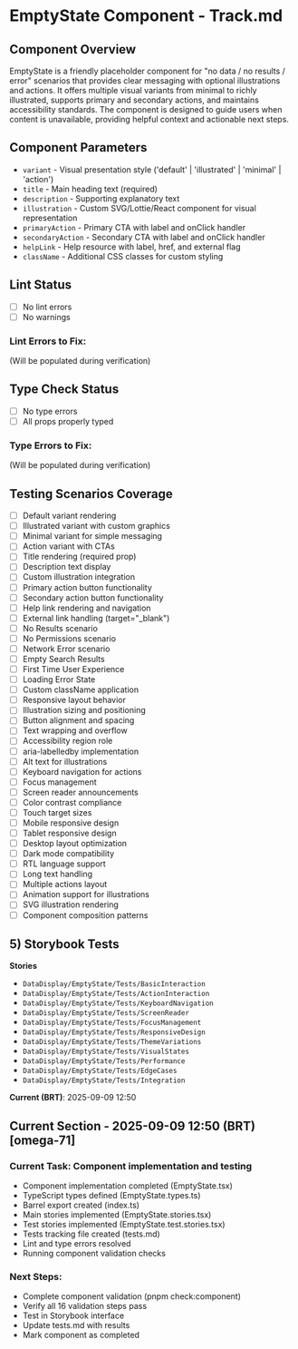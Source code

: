 # EmptyState Component - Track.md

## Component Overview

EmptyState is a friendly placeholder component for "no data / no results / error" scenarios that provides clear messaging with optional illustrations and actions. It offers multiple visual variants from minimal to richly illustrated, supports primary and secondary actions, and maintains accessibility standards. The component is designed to guide users when content is unavailable, providing helpful context and actionable next steps.

## Component Parameters

- `variant` - Visual presentation style ('default' | 'illustrated' | 'minimal' | 'action')
- `title` - Main heading text (required)
- `description` - Supporting explanatory text
- `illustration` - Custom SVG/Lottie/React component for visual representation
- `primaryAction` - Primary CTA with label and onClick handler
- `secondaryAction` - Secondary CTA with label and onClick handler
- `helpLink` - Help resource with label, href, and external flag
- `className` - Additional CSS classes for custom styling

## Lint Status

- [ ] No lint errors
- [ ] No warnings

### Lint Errors to Fix:

(Will be populated during verification)

## Type Check Status

- [ ] No type errors
- [ ] All props properly typed

### Type Errors to Fix:

(Will be populated during verification)

## Testing Scenarios Coverage

- [ ] Default variant rendering
- [ ] Illustrated variant with custom graphics
- [ ] Minimal variant for simple messaging
- [ ] Action variant with CTAs
- [ ] Title rendering (required prop)
- [ ] Description text display
- [ ] Custom illustration integration
- [ ] Primary action button functionality
- [ ] Secondary action button functionality
- [ ] Help link rendering and navigation
- [ ] External link handling (target="\_blank")
- [ ] No Results scenario
- [ ] No Permissions scenario
- [ ] Network Error scenario
- [ ] Empty Search Results
- [ ] First Time User Experience
- [ ] Loading Error State
- [ ] Custom className application
- [ ] Responsive layout behavior
- [ ] Illustration sizing and positioning
- [ ] Button alignment and spacing
- [ ] Text wrapping and overflow
- [ ] Accessibility region role
- [ ] aria-labelledby implementation
- [ ] Alt text for illustrations
- [ ] Keyboard navigation for actions
- [ ] Focus management
- [ ] Screen reader announcements
- [ ] Color contrast compliance
- [ ] Touch target sizes
- [ ] Mobile responsive design
- [ ] Tablet responsive design
- [ ] Desktop layout optimization
- [ ] Dark mode compatibility
- [ ] RTL language support
- [ ] Long text handling
- [ ] Multiple actions layout
- [ ] Animation support for illustrations
- [ ] SVG illustration rendering
- [ ] Component composition patterns

## 5) Storybook Tests

**Stories**
* `DataDisplay/EmptyState/Tests/BasicInteraction`
* `DataDisplay/EmptyState/Tests/ActionInteraction`
* `DataDisplay/EmptyState/Tests/KeyboardNavigation`
* `DataDisplay/EmptyState/Tests/ScreenReader`
* `DataDisplay/EmptyState/Tests/FocusManagement`
* `DataDisplay/EmptyState/Tests/ResponsiveDesign`
* `DataDisplay/EmptyState/Tests/ThemeVariations`
* `DataDisplay/EmptyState/Tests/VisualStates`
* `DataDisplay/EmptyState/Tests/Performance`
* `DataDisplay/EmptyState/Tests/EdgeCases`
* `DataDisplay/EmptyState/Tests/Integration`

**Current (BRT)**: 2025-09-09 12:50

## Current Section - 2025-09-09 12:50 (BRT) [omega-71]

### Current Task: Component implementation and testing

- Component implementation completed (EmptyState.tsx)
- TypeScript types defined (EmptyState.types.ts)
- Barrel export created (index.ts)
- Main stories implemented (EmptyState.stories.tsx)
- Test stories implemented (EmptyState.test.stories.tsx)
- Tests tracking file created (tests.md)
- Lint and type errors resolved
- Running component validation checks

### Next Steps:

- Complete component validation (pnpm check:component)
- Verify all 16 validation steps pass
- Test in Storybook interface
- Update tests.md with results
- Mark component as completed
